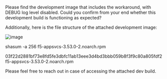 Please find the development image that includes the workaround, with DEBUG log level disabled. Could you confirm from your end whether this development build is functioning as expected?
 
Additionally, here is the file structure of the attached development image:

![image]()

 
shasum -a 256 f5-appsvcs-3.53.0-2.noarch.rpm       
 
03f22d2881bf73e8fd5fe3dbfc11ab13eee3d4bd3bbb059b8f3f9c80a805fdf2  f5-appsvcs-3.53.0-2.noarch.rpm
 
Please feel free to reach out in case of accessing the attached dev build.
 
